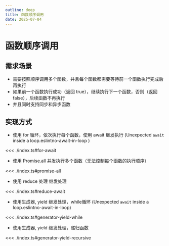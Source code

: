 ```yaml
---
outline: deep
title: 函数顺序调用
date: 2025-07-04
---
```

# 函数顺序调用
## 需求场景
- 需要按照顺序调用多个函数，并且每个函数都需要等待前一个函数执行完成后再执行
- 如果前一个函数执行成功（返回 true），继续执行下一个函数，否则（返回 false），后续函数不再执行
- 并且同时支持同步和异步函数
## 实现方式

- 使用 for 循环，依次执行每个函数，使用 await 继发执行 (Unexpected `await` inside a loop.eslintno-await-in-loop )

<<< ./index.ts#for-await

- 使用 Promise.all 并发执行多个函数（无法控制每个函数的执行顺序）

<<< ./index.ts#promise-all

- 使用 reduce 处理 继发处理

<<< ./index.ts#reduce-await

- 使用生成器, yield 继发处理，while循环 (Unexpected `await` inside a loop.eslintno-await-in-loop)

<<< ./index.ts#generator-yield-while

- 使用生成器, yield 继发处理，递归函数

<<< ./index.ts#generator-yield-recursive
